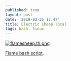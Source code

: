 ```yaml
---
published: true
layout: post
date: '2019-02-25 17:47'
title: Electric sheep local
tags: bash, linux
---
```

[![flamesheep.th.png](https://cdn.scrot.moe/images/2019/02/25/flamesheep.th.png)](https://cdn.scrot.moe/images/2019/02/25/flamesheep.png)

[Flame bash script](https://raw.githubusercontent.com/brontosaurusrex/stretchbang/master/bin/flame).

